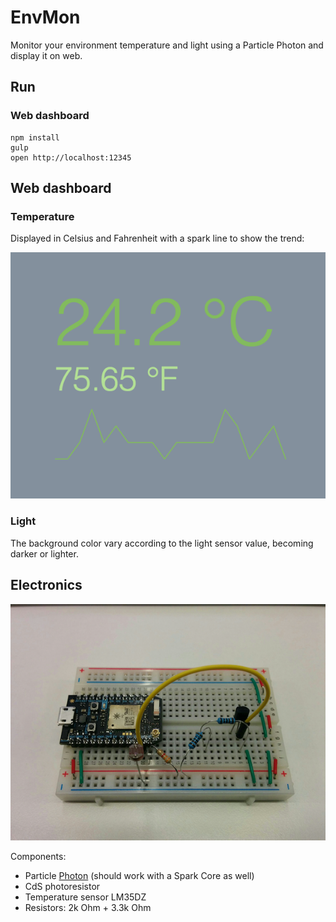 # EnvMon
Monitor your environment temperature and light using a Particle Photon and display it on web.

## Run

### Web dashboard

```shell
npm install
gulp
open http://localhost:12345
```

## Web dashboard

### Temperature
Displayed in Celsius and Fahrenheit with a spark line to show the trend:

![screenshot](./screenshot.png)

### Light
The background color vary according to the light sensor value, becoming darker or lighter.

## Electronics

![electronics](./electronics.png)

Components:
* Particle [Photon](https://store.particle.io/collections/photon) (should work with a Spark Core as well)
* CdS photoresistor
* Temperature sensor LM35DZ
* Resistors: 2k Ohm + 3.3k Ohm
